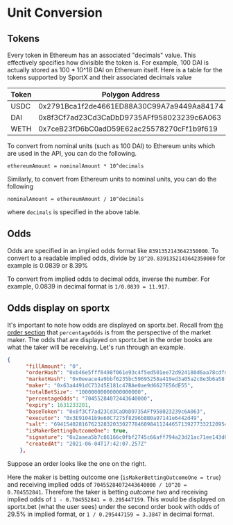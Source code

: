 # Unit Conversion

## Tokens

Every token in Ethereum has an associated "decimals" value. This effectively specifies how divisible the token is. For example, 100 DAI is actually stored as 100 * 10^18 DAI on Ethereum itself. Here is a table for the tokens supported by SportX and their associated decimals value

Token | Polygon Address | Decimals
--- | --- | ---
USDC | 0x2791Bca1f2de4661ED88A30C99A7a9449Aa84174 | 6
DAI | 0x8f3Cf7ad23Cd3CaDbD9735AFf958023239c6A063 | 18
WETH | 0x7ceB23fD6bC0adD59E62ac25578270cFf1b9f619 | 18

To convert from nominal units (such as 100 DAI) to Ethereum units which are used in the API, you can do the following. 

`ethereumAmount = nominalAmount * 10^decimals`

Similarly, to convert from Ethereum units to nominal units, you can do the following

`nominalAmount = ethereumAmount / 10^decimals`

where `decimals` is specified in the above table.

## Odds

Odds are specified in an implied odds format like `8391352143642350000`. To convert to a readable implied odds, divide by `10^20`. `8391352143642350000` for example is 0.0839 or 8.39%

To convert from implied odds to decimal odds, inverse the number. For example, 0.0839 in decimal format is `1/0.0839 = 11.917`.

## Odds display on sportx

It's important to note how odds are displayed on sportx.bet. Recall from [the order section](#get-active-orders) that `percentageOdds` is from the perspective of the market maker. The odds that are displayed on sportx.bet in the order books are what the taker will be receiving. Let's run through an example.

```json
{
      "fillAmount": "0",
      "orderHash": "0xb46e5fff6498f061e93c4f5ed501ee72d924180d6aa78cdfd4d188d3383c91d4",
      "marketHash": "0x0eeace4a9bbf6235bc59695258a419ed3a05a2c8e3b6a58fb71a0d9e6b031c2b",
      "maker": "0x63a4491dC73245E181c47BAe0ae9d6627E56dE55",
      "totalBetSize": "10000000000000000000",
      "percentageOdds": "70455284072443640000",
      "expiry": 1631233201,
      "baseToken": "0x8f3Cf7ad23Cd3CaDbD9735AFf958023239c6A063",
      "executor": "0x3E91041b9e60C7275f8296b8B0a97141e6442d49",
      "salt": "69415402816762328320330277846098411244657139277332120954321492419616371539163",
      "isMakerBettingOutcomeOne": true,
      "signature": "0x2aaea5b7c86166c0fbf2745c66aff794a23d21ac71ee143d08706700adbb59aa4c9b862286cf736acae5a74b10847ced73b628f4396eaab0af13b0c637fe4d021b",
      "createdAt": "2021-06-04T17:42:07.257Z"
    },
```

Suppose an order looks like the one on the right.

Here the maker is betting outcome one (`isMakerBettingOutcomeOne = true`) and receiving implied odds of `70455284072443640000 / 10^20 = 0.704552841`. Therefore the taker is betting *outcome two* and receiving implied odds of `1 - 0.704552841 = 0.295447159`. This would be displayed on sportx.bet (what the user sees) under the second order book with odds of 29.5% in implied format, or `1 / 0.295447159 = 3.3847` in decimal format. 


